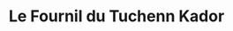 ---
title: "Le Fournil du Tuchenn Kador"
url: /eyne/le-fournil-du-tuchenn-kador/
shop: boulangerie
---